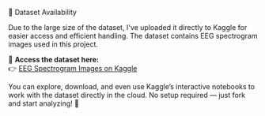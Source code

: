 📁 Dataset Availability

Due to the large size of the dataset, I've uploaded it directly to Kaggle for easier access and efficient handling. The dataset contains EEG spectrogram images used in this project.

🔗 **Access the dataset here:**  
👉 [EEG Spectrogram Images on Kaggle](https://www.kaggle.com/datasets/sayeemmohammed/eeg-spectrogram-images)

You can explore, download, and even use Kaggle’s interactive notebooks to work with the dataset directly in the cloud. No setup required — just fork and start analyzing! 🚀
